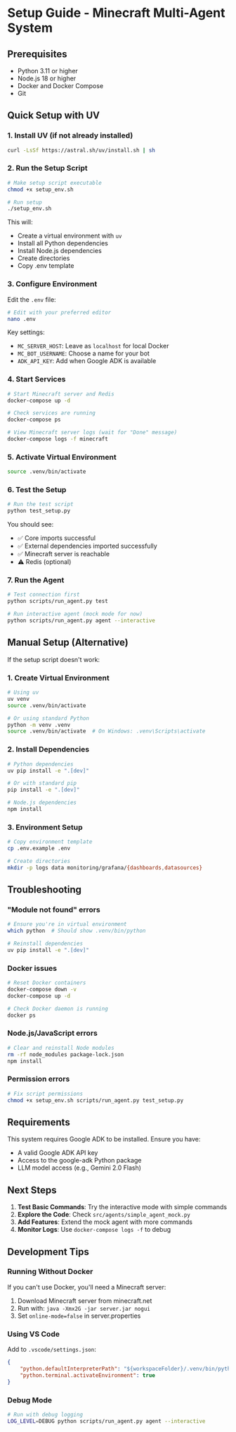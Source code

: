 # Setup Guide - Minecraft Multi-Agent System

## Prerequisites

- Python 3.11 or higher
- Node.js 18 or higher
- Docker and Docker Compose
- Git

## Quick Setup with UV

### 1. Install UV (if not already installed)

```bash
curl -LsSf https://astral.sh/uv/install.sh | sh
```

### 2. Run the Setup Script

```bash
# Make setup script executable
chmod +x setup_env.sh

# Run setup
./setup_env.sh
```

This will:
- Create a virtual environment with `uv`
- Install all Python dependencies
- Install Node.js dependencies
- Create directories
- Copy .env template

### 3. Configure Environment

Edit the `.env` file:

```bash
# Edit with your preferred editor
nano .env
```

Key settings:
- `MC_SERVER_HOST`: Leave as `localhost` for local Docker
- `MC_BOT_USERNAME`: Choose a name for your bot
- `ADK_API_KEY`: Add when Google ADK is available

### 4. Start Services

```bash
# Start Minecraft server and Redis
docker-compose up -d

# Check services are running
docker-compose ps

# View Minecraft server logs (wait for "Done" message)
docker-compose logs -f minecraft
```

### 5. Activate Virtual Environment

```bash
source .venv/bin/activate
```

### 6. Test the Setup

```bash
# Run the test script
python test_setup.py
```

You should see:
- ✅ Core imports successful
- ✅ External dependencies imported successfully
- ✅ Minecraft server is reachable
- ⚠️ Redis (optional)

### 7. Run the Agent

```bash
# Test connection first
python scripts/run_agent.py test

# Run interactive agent (mock mode for now)
python scripts/run_agent.py agent --interactive
```

## Manual Setup (Alternative)

If the setup script doesn't work:

### 1. Create Virtual Environment

```bash
# Using uv
uv venv
source .venv/bin/activate

# Or using standard Python
python -m venv .venv
source .venv/bin/activate  # On Windows: .venv\Scripts\activate
```

### 2. Install Dependencies

```bash
# Python dependencies
uv pip install -e ".[dev]"

# Or with standard pip
pip install -e ".[dev]"

# Node.js dependencies
npm install
```

### 3. Environment Setup

```bash
# Copy environment template
cp .env.example .env

# Create directories
mkdir -p logs data monitoring/grafana/{dashboards,datasources}
```

## Troubleshooting

### "Module not found" errors

```bash
# Ensure you're in virtual environment
which python  # Should show .venv/bin/python

# Reinstall dependencies
uv pip install -e ".[dev]"
```

### Docker issues

```bash
# Reset Docker containers
docker-compose down -v
docker-compose up -d

# Check Docker daemon is running
docker ps
```

### Node.js/JavaScript errors

```bash
# Clear and reinstall Node modules
rm -rf node_modules package-lock.json
npm install
```

### Permission errors

```bash
# Fix script permissions
chmod +x setup_env.sh scripts/run_agent.py test_setup.py
```

## Requirements

This system requires Google ADK to be installed. Ensure you have:
- A valid Google ADK API key
- Access to the google-adk Python package
- LLM model access (e.g., Gemini 2.0 Flash)

## Next Steps

1. **Test Basic Commands**: Try the interactive mode with simple commands
2. **Explore the Code**: Check `src/agents/simple_agent_mock.py`
3. **Add Features**: Extend the mock agent with more commands
4. **Monitor Logs**: Use `docker-compose logs -f` to debug

## Development Tips

### Running Without Docker

If you can't use Docker, you'll need a Minecraft server:
1. Download Minecraft server from minecraft.net
2. Run with: `java -Xmx2G -jar server.jar nogui`
3. Set `online-mode=false` in server.properties

### Using VS Code

Add to `.vscode/settings.json`:
```json
{
    "python.defaultInterpreterPath": "${workspaceFolder}/.venv/bin/python",
    "python.terminal.activateEnvironment": true
}
```

### Debug Mode

```bash
# Run with debug logging
LOG_LEVEL=DEBUG python scripts/run_agent.py agent --interactive
```
